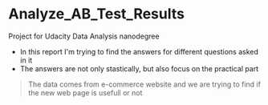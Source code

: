 # Analyze_AB_Test_Results
Project for Udacity Data Analysis nanodegree
* In this report I'm trying to find the answers for different questions asked in it
* The answers are not only stastically, but also focus on the practical part

> The data comes from e-commerce website and we are trying to find if the new web page is usefull or not
